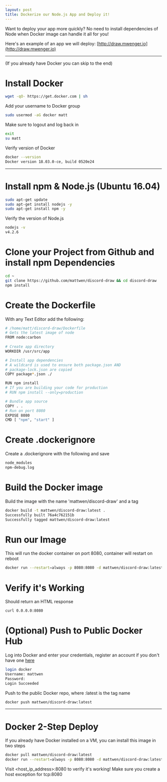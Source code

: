 ```yaml
---
layout: post
title: Dockerize our Node.js App and Deploy it!
---
```


Want to deploy your app more quickly? No need to install dependencies of Node when Docker image can handle it all for you!

Here's an example of an app we will deploy: [http://draw.mwenger.io](http://draw.mwenger.io)
<br>
<hr>
(If you already have Docker you can skip to the end)

# Install Docker
```sh
wget -qO- https://get.docker.com | sh
```
Add your username to Docker group
```sh
sudo usermod -aG docker matt
```
Make sure to logout and log back in
```sh
exit
su matt
```
Verify version of Docker
```sh
docker --version
Docker version 18.03.0-ce, build 0520e24
```

<hr>

# Install npm & Node.js (Ubuntu 16.04)
```sh
sudo apt-get update
sudo apt-get install nodejs -y
sudo apt-get install npm -y
```
Verify the version of Node.js 
```sh
nodejs -v
v4.2.6
```
# Clone your Project from Github and install npm Dependencies
```sh  
cd ~
git clone https://github.com/mattwen/discord-draw && cd discord-draw
npm install
```
# Create the Dockerfile

With any Text Editor add the following:
```sh
# /home/matt/discord-draw/Dockerfile
# Gets the latest image of node
FROM node:carbon
    
# Create app directory
WORKDIR /usr/src/app

# Install app dependencies
# A wildcard is used to ensure both package.json AND 
# package-lock.json are copied
COPY package*.json ./

RUN npm install
# If you are building your code for production
# RUN npm install --only=production

# Bundle app source
COPY . .
# Run on port 8080
EXPOSE 8080
CMD [ "npm", "start" ]
```
# Create .dockerignore

Create a .dockerignore with the following and save
```sh
node_modules
npm-debug.log
```
# Build the Docker image

Build the image with the name 'mattwen/discord-draw' and a tag
```sh
docker build -t mattwen/discord-draw:latest .
Successfully built 76a4c762151b
Successfully tagged mattwen/discord-draw:latest
```
# Run our Image
    
This will run the docker container on port 8080, container will restart on reboot
```sh
docker run --restart=always -p 8080:8080 -d mattwen/discord-draw:latest
```
# Verify it's Working

Should return an HTML response
```sh
curl 0.0.0.0:8080
```
# (Optional) Push to Public Docker Hub

Log into Docker and enter your credentials, register an account if you don't have one [here](https://hub.docker.com/) 
```sh
login docker
Username: mattwen
Password: 
Login Succeeded
```
Push to the public Docker repo, where :latest is the tag name
```sh
docker push mattwen/discord-draw:latest
```
<hr>

# Docker 2-Step Deploy

If you already have Docker installed on a VM, you can install this image in two steps
```sh
docker pull mattwen/discord-draw:latest
docker run --restart=always -p 8080:8080 -d mattwen/discord-draw:latest
```
Visit \<host_ip_address\>:8080 to verify it's working! Make sure you create a host exception for tcp:8080
